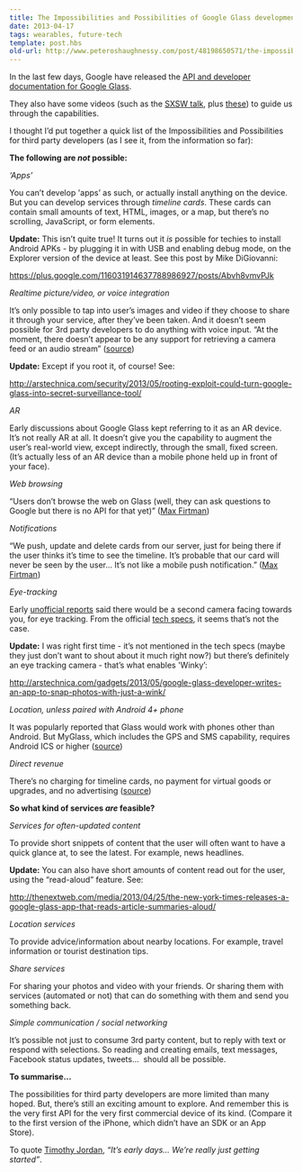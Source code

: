 ```yaml
---
title: The Impossibilities and Possibilities of Google Glass development
date: 2013-04-17
tags: wearables, future-tech
template: post.hbs
old-url: http://www.peteroshaughnessy.com/post/48198650571/the-impossibilities-and-possibilities-of-google
---
```


In the last few days, Google have released the [API and developer
documentation for Google Glass](https://developers.google.com/glass/).

They also have some videos (such as the [SXSW
talk](http://youtu.be/JpWmGX55a40), plus
[these](https://developers.google.com/glass/about)) to guide us through
the capabilities.

I thought I’d put together a quick list of the Impossibilities and
Possibilities for third party developers (as I see it, from the
information so far):

**The following are *not* possible:**

*‘Apps’*

You can’t develop 'apps’ as such, or actually install anything on the
device. But you can develop services through *timeline cards*. These
cards can contain small amounts of text, HTML, images, or a map, but
there’s no scrolling, JavaScript, or form elements.

**Update:** This isn’t quite true! It turns out it *is* possible for
techies to install Android APKs - by plugging it in with USB and
enabling debug mode, on the Explorer version of the device at
least. See this post by Mike DiGiovanni:

<https://plus.google.com/116031914637788986927/posts/Abvh8vmvPJk>

*Realtime picture/video, or voice integration*

It’s only possible to tap into user’s images and video if they
choose to share it through your service, after they’ve been taken. And
it doesn’t seem possible for 3rd party developers to do anything with
voice input. “At the moment, there doesn’t appear to be any support for
retrieving a camera feed or an audio stream”
([source](http://www.zdnet.com/google-publishes-glass-mirror-api-preview-for-developers-7000014049/))

**Update:** Except if you root it, of course! See:

<http://arstechnica.com/security/2013/05/rooting-exploit-could-turn-google-glass-into-secret-surveillance-tool/>

*AR*

Early discussions about Google Glass kept referring to it as an AR
device. It’s not really AR at all. It doesn’t give you the capability to
augment the user’s real-world view, except indirectly, through the
small, fixed screen. (It’s actually less of an AR device than a mobile
phone held up in front of your face).

*Web browsing*

“Users don’t browse the web on Glass (well, they can ask questions
to Google but there is no API for that yet)” ([Max
Firtman](http://www.mobilexweb.com/blog/google-glass-web-mirror-api-html5))

*Notifications*

“We push, update and delete cards from our server, just for being
there if the user thinks it’s time to see the timeline. It’s probable
that our card will never be seen by the user… It’s not like a mobile
push notification.” ([Max
Firtman](http://www.mobilexweb.com/blog/google-glass-web-mirror-api-html5))

*Eye-tracking*

Early [unofficial
reports](http://www.slashgear.com/google-glass-in-focus-ui-apps-more-22270783/)
said there would be a second camera facing towards you, for eye
tracking. From the official [tech
specs](http://support.google.com/glass/answer/3064128?hl=en&ref_topic=3063354),
it seems that’s not the case.

**Update:** I was right first time - it’s not mentioned in the tech
specs (maybe they just don’t want to shout about it much right now?) but
there’s definitely an eye tracking camera - that’s what enables 'Winky’:

<http://arstechnica.com/gadgets/2013/05/google-glass-developer-writes-an-app-to-snap-photos-with-just-a-wink/>

*Location, unless paired with Android 4+ phone*

It was popularly reported that Glass would work with phones other
than Android. But MyGlass, which includes the GPS and SMS capability,
requires Android ICS or higher
([source](http://support.google.com/glass/answer/3064128?hl=en&ref_topic=3063354))

*Direct revenue*

There’s no charging for timeline cards, no payment for virtual
goods or upgrades, and no advertising
([source](http://www.belfasttelegraph.co.uk/lifestyle/technology-gadgets/app-developers-fail-to-see-profits-with-google-glass-29201537.html))

**So what kind of services *are* feasible?**

*Services for often-updated content*

To provide short snippets of content that the user will often want
to have a quick glance at, to see the latest. For example, news
headlines.

**Update:** You can also have short amounts of content read out
for the user, using the “read-aloud” feature. See:

<http://thenextweb.com/media/2013/04/25/the-new-york-times-releases-a-google-glass-app-that-reads-article-summaries-aloud/>

*Location services*

To provide advice/information about nearby locations. For example,
travel information or tourist destination tips.

*Share services*

For sharing your photos and video with your friends. Or sharing them
with services (automated or not) that can do something with them and
send you something back.

*Simple communication / social networking*

It’s possible not just to consume 3rd party content, but to reply with
text or respond with selections. So reading and creating emails, text
messages, Facebook status updates, tweets…  should all be possible.

**To summarise…**

The possibilities for third party developers are more limited than
many hoped. But, there’s still an exciting amount to explore. And
remember this is the very first API for the very first commercial device
of its kind. (Compare it to the first version of the iPhone, which
didn’t have an SDK or an App Store).

To quote [Timothy Jordan](http://youtu.be/JpWmGX55a40), *“It’s
early days… We’re really just getting started”*.

